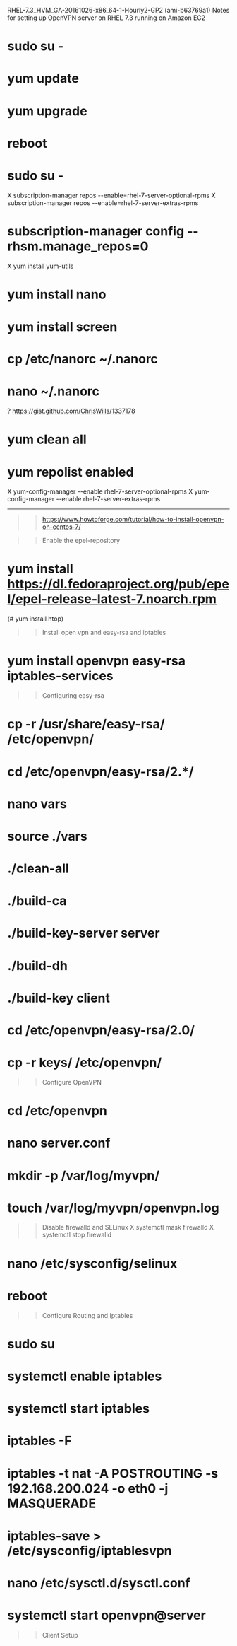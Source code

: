RHEL-7.3_HVM_GA-20161026-x86_64-1-Hourly2-GP2 (ami-b63769a1)
Notes for setting up OpenVPN server on RHEL 7.3 running on Amazon EC2

# sudo su -
# yum update
# yum upgrade
# reboot

# sudo su -
X subscription-manager repos --enable=rhel-7-server-optional-rpms
X subscription-manager repos --enable=rhel-7-server-extras-rpms
# subscription-manager config --rhsm.manage_repos=0
X yum install yum-utils
# yum install nano
# yum install screen
# cp /etc/nanorc ~/.nanorc
# nano ~/.nanorc
  ? https://gist.github.com/ChrisWills/1337178
# yum clean all
# yum repolist enabled
X yum-config-manager --enable rhel-7-server-optional-rpms
X yum-config-manager --enable rhel-7-server-extras-rpms

*****************************************************************************
>> https://www.howtoforge.com/tutorial/how-to-install-openvpn-on-centos-7/

>> Enable the epel-repository
# yum install https://dl.fedoraproject.org/pub/epel/epel-release-latest-7.noarch.rpm
(# yum install htop)

>> Install open vpn and easy-rsa and iptables
# yum install openvpn easy-rsa iptables-services

>> Configuring easy-rsa
# cp -r /usr/share/easy-rsa/ /etc/openvpn/
# cd /etc/openvpn/easy-rsa/2.*/
# nano vars
# source ./vars
# ./clean-all
# ./build-ca
# ./build-key-server server
# ./build-dh
# ./build-key client
# cd /etc/openvpn/easy-rsa/2.0/
# cp -r keys/ /etc/openvpn/

>> Configure OpenVPN
# cd /etc/openvpn
# nano server.conf
# mkdir -p /var/log/myvpn/
# touch /var/log/myvpn/openvpn.log

>> Disable firewalld and SELinux
X systemctl mask firewalld
X systemctl stop firewalld
# nano /etc/sysconfig/selinux
# reboot

>> Configure Routing and Iptables
# sudo su
# systemctl enable iptables
# systemctl start iptables
# iptables -F
# iptables -t nat -A POSTROUTING -s 192.168.200.024 -o eth0 -j MASQUERADE
# iptables-save > /etc/sysconfig/iptablesvpn
# nano /etc/sysctl.d/sysctl.conf
# systemctl start openvpn@server

>> Client Setup
